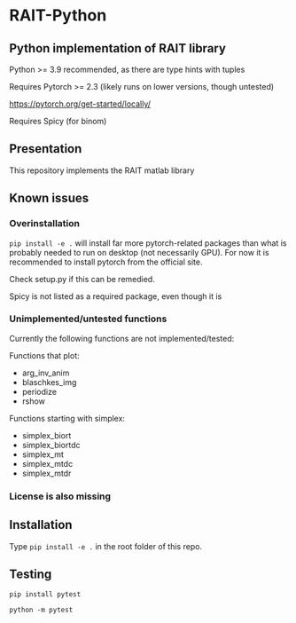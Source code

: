 # RAIT-Python
## Python implementation of RAIT library
Python >= 3.9 recommended, as there are type hints with tuples

Requires Pytorch >= 2.3 (likely runs on lower versions, though untested)

https://pytorch.org/get-started/locally/

Requires Spicy (for binom)

## Presentation

This repository implements the RAIT matlab library

## Known issues
### Overinstallation
`pip install -e .` will install far more pytorch-related packages than what is probably needed to run on desktop (not necessarily GPU). For now it is recommended to install pytorch from the official site.

Check setup.py if this can be remedied.

Spicy is not listed as a required package, even though it is
### Unimplemented/untested functions
Currently the following functions are not implemented/tested:

Functions that plot:
- arg_inv_anim
- blaschkes_img
- periodize
- rshow

Functions starting with simplex:
- simplex_biort
- simplex_biortdc
- simplex_mt
- simplex_mtdc
- simplex_mtdr

### License is also missing

## Installation

Type `pip install -e .` in the root folder of this repo.

## Testing

`pip install pytest`

`python -m pytest`




